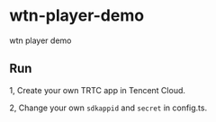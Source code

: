 # wtn-player-demo
wtn player demo


## Run


1, Create your own TRTC app in Tencent Cloud.

2, Change your own `sdkappid` and `secret` in config.ts.


